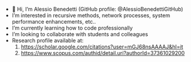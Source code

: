 - 👋 Hi, I’m Alessio Benedetti (GitHub profile: @AlessioBenedettiGitHub)
- I’m interested in recursive methods, network processes, system performance enhancements, etc..
- I’m currently learning how to code professionally
- I’m looking to collaborate with students and colleagues
- Research profile available at:
    1) https://scholar.google.com/citations?user=mGJ68nsAAAAJ&hl=it
    2) https://www.scopus.com/authid/detail.uri?authorId=37361029200

<!---
AlessioBenedettiGitHub/AlessioBenedettiGitHub is a ✨ special ✨ repository because its `README.md` (this file) appears on your GitHub profile.
You can click the Preview link to take a look at your changes.
--->
